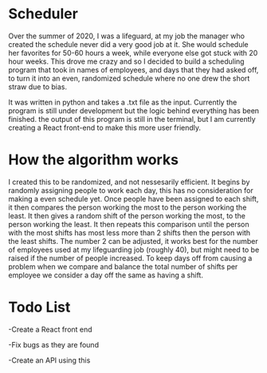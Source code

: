 # Scheduler

Over the summer of 2020, I was a lifeguard, at my job the manager who created the 
schedule never did a very good job at it. She would schedule her favorites for 50-60 
hours a week, while everyone else got stuck with 20 hour weeks. This drove me crazy 
and so I decided to build a scheduling program that took in names of employees, and 
days that they had asked off, to turn it into an even, randomized schedule where no 
one drew the short straw due to bias.

It was written in python and takes a .txt file as the input. Currently the program 
is still under development but the logic behind everything has been finished. the 
output of this program is still in the terminal, but I am currently creating a React
front-end to make this more user friendly.

# How the algorithm works

I created this to be randomized, and not nessesarily efficient. It begins by randomly 
assigning people to work each day, this has no consideration for making a even schedule 
yet. Once people have been assigned to each shift, it then compares the person working 
the most to the person working the least. It then gives a random shift of the person 
working the most, to the person working the least. It then repeats this comparison until 
the person with the most shifts has most less more than 2 shifts then the person with 
the least shifts. The number 2 can be adjusted, it works best for the number of 
employees used at my lifeguarding job (roughly 40), but might need to be raised if the 
number of people increased. To keep days off from causing a problem when we compare and
balance the total number of shifts per employee we consider a day off the same as having 
a shift.

# Todo List

-Create a React front end

-Fix bugs as they are found

-Create an API using this
